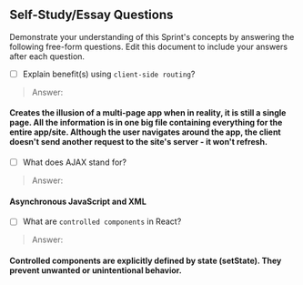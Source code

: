 ## Self-Study/Essay Questions

Demonstrate your understanding of this Sprint's concepts by answering the following free-form questions. Edit this document to include your answers after each question.

- [ ] Explain benefit(s) using `client-side routing`?
> Answer:

#### Creates the illusion of a multi-page app when in reality, it is still a single page. All the information is in one big file containing everything for the entire app/site. Although the user navigates around the app, the client doesn't send another request to the site's server - it won't refresh.


- [ ] What does AJAX stand for?
> Answer:

#### Asynchronous JavaScript and XML



- [ ] What are `controlled components` in React?
> Answer:

#### Controlled components are explicitly defined by state (setState). They prevent unwanted or unintentional behavior. 